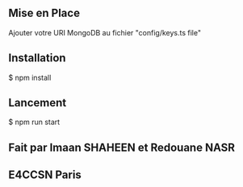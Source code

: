 ## Mise en Place

Ajouter votre URI MongoDB au fichier "config/keys.ts file"

## Installation

$ npm install

## Lancement

$ npm run start

## Fait par Imaan SHAHEEN et Redouane NASR 
## E4CCSN Paris
